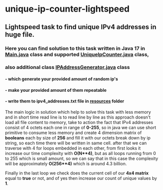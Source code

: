 # unique-ip-counter-lightspeed
## Lightspeed task to find unique IPv4 addresses in huge file.

### Here you can find solution to this task written in Java 17 in [Main.java](src%2Fmain%2Fjava%2Fcom.lightspeed.ipcounter%2Fexample%2FMain.java) class and supported [UniqueIpCounter.java](src%2Fmain%2Fjava%2Fcom.lightspeed.ipcounter%2Fexample%2FUniqueIpCounter.java) class, 
### also additional class __[IPAddressGenerator.java](src%2Fmain%2Fjava%2Fcom.lightspeed.ipcounter%2Fexample%2FIPAddressGenerator.java)__ class 
#### - which generate your provided amount of random ip's
#### - make your provided amount of them repeatable
#### - write them to __ipv4_addresses.txt__ file in [resources](src%2Fmain%2Fresources) folder

The main logic in solution which help to solve this task with less memory and in short time read line 
is to read line by line as this approach doesn't load all file content to memory, take to action the fact
that IPv4 addresses consist of 4 octets each one in range of __0-255__, so in java we can use short primitive
to consume less memory and create 4 dimension matrix of __booleans__ each by size of __256__ and 
fill it with our octets break down by ip string, so each time there will be written in same cell.
after that we can traverse with 4 for loops embedded in each other, from first looks it increase 
our time complexity with __O(N**4)__, but as all loops running from 0 to 255 which is small amount, 
so we can say that in this case the complexity will be approximately __O(256**4)__ which is around 4.3 billion.

Finally in the last loop we check does the current cell of our __4x4 matrix__ equal to __true__ or not, 
and of yes then increase our count of unique values by __1__. 
